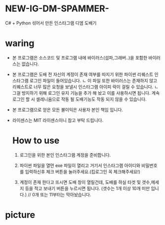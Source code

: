 # NEW-IG-DM-SPAMMER-
C# + Python 섞어서 만든 인스타그램 디엠 도배기

# waring

- 본 프로그램은 소스코드 및 프로그램 내에 바이러스(섭파,그래버..)을 포함한 바이러스는 없습니다.

- 본 프로그램은 도배 전 자신의 계정이 존재 여부를 따지기 위한 파이썬 리퀘스트 인스타그램 로그인 파일이 들어있습니다.
  ㄴ 이 파일 또한 바이러스는 존재하지 않고 리퀘스트로 너무 많은 요청을 보낼시 인스타그램 아이피 락이 걸릴 수 있습니다.
    ㄴ 그걸 방지하기 위해 로그인 유지 기능을 추가 해 놨고 이를 사용하시면 됩니다. 계속 로그인 할 시 셀레니움으로 작동 될 도배기능도 작동 되지 않을 수 있습니다.

- 본 프로그램으로 얻은 모든 불이익은 사용자 본인 책임 입니다.

- 라이센스는 MIT 라이센스이니 참고 부탁 드립니다.

  # How to use

  1. 로그인을 위한 본인 인스타그램 계정을 준비합니다.

  2. 파이썬 파일을 열먼 exe 파일이 열리고 거기서 인스타그램 아이디와 비밀번호를 입력하신후 체크 버튼을 눌러주세요.(킵로그인 꼭 체크해주세요!)
 
  3. 계정이 존재 한다고 뜨시면 도배 창이 열릴건데, 도배를 하실 타겟 및 갯수,메세지 등을 적고 보내기 버튼을 누르시면 됩니다. (갯수는 1개 이상 10개 미만 입니다.) // 0개 또는 11부터는 막아놨습니다.
 

 # picture 
     
